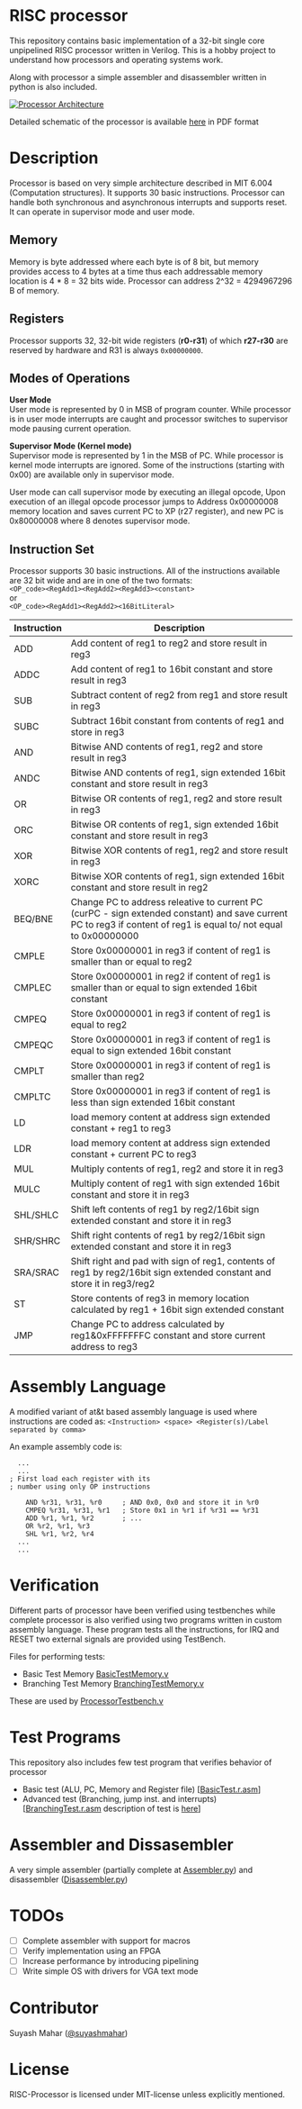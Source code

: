 RISC processor
==============

This repository contains basic implementation of a 32-bit single core unpipelined RISC processor written in Verilog. This is a hobby project to understand how processors and operating systems work.  

Along with processor a simple assembler and disassembler written in python is also included. 

<p>
<a href="documentation/processorDiagram.png">
  <img src="documentation/processorDiagram.png" alt="Processor Architecture">
</a>   

Detailed schematic of the processor is available [here](documentation/schematic.pdf) in PDF format

Description
===========
Processor is based on very simple architecture described in MIT 6.004 (Computation structures). It supports 30 basic instructions. Processor can handle both synchronous and asynchronous interrupts and supports reset. It can operate in supervisor mode and user mode.

Memory  
------  
Memory is byte addressed where each byte is of 8 bit, but memory provides access to 4 bytes at a time thus each addressable memory location is 4 * 8 = 32 bits wide. Processor can address 2^32 = 4294967296 B of memory.  

Registers  
---------  
Processor supports 32, 32-bit wide registers (__r0-r31__) of which __r27-r30__ are reserved by hardware and R31 is always `0x00000000`. 

Modes of Operations
-------------------
__User Mode__  
User mode is represented by 0 in MSB of program counter. While processor is in user mode interrupts are caught and processor switches to supervisor mode pausing current operation.

__Supervisor Mode (Kernel mode)__  
Supervisor mode is represented by 1 in the MSB of PC. While processor is kernel mode interrupts are ignored. Some of the instructions (starting with 0x00) are available only in supervisor mode. 

User mode can call supervisor mode by executing an illegal opcode, Upon execution of an illegal opcode processor jumps to Address 0x00000008 memory location and saves current PC to XP (r27 register), and new PC is 0x80000008 where 8 denotes supervisor mode.

Instruction Set
---------------
Processor supports 30 basic instructions. All of the instructions available are 32 bit wide and are in one of the two formats:  
```<OP_code><RegAdd1><RegAdd2><RegAdd3><constant>```  
or  
```<OP_code><RegAdd1><RegAdd2><16BitLiteral>```

| Instruction | Description                                                                                                                                                       |
|-------------|-------------------------------------------------------------------------------------------------------------------------------------------------------------------|
| ADD         | Add content of reg1 to reg2 and store result in reg3                                                                                                              |
| ADDC        | Add content of reg1 to 16bit constant and store result in reg3                                                                                                    |
| SUB         | Subtract content of reg2 from reg1 and store result in reg3                                                                                                       |
| SUBC        | Subtract 16bit constant from contents of reg1 and store in reg3                                                                                                   |
| AND         | Bitwise AND contents of reg1, reg2 and store result in reg3                                                                                                       |
| ANDC        | Bitwise AND contents of reg1, sign extended 16bit constant and store result in reg3                                                                               |
| OR          | Bitwise OR contents of reg1, reg2 and store result in reg3                                                                                                        |
| ORC         | Bitwise OR contents of reg1, sign extended 16bit constant and store result in reg3                                                                                |
| XOR         | Bitwise XOR contents of reg1, reg2 and store result in reg3                                                                                                       |
| XORC        | Bitwise XOR contents of reg1, sign extended 16bit constant and store result in reg2                                                                               |
| BEQ/BNE     | Change PC to address releative to current PC (curPC - sign extended constant) and save current PC to reg3 if content of reg1 is equal to/ not equal to 0x00000000 |
| CMPLE       | Store 0x00000001 in reg3 if content of reg1 is smaller than or equal to reg2                                                                                      |
| CMPLEC      | Store 0x00000001 in reg2 if content of reg1 is smaller than or equal to sign extended 16bit constant                                                              |
| CMPEQ       | Store 0x00000001 in reg3 if content of reg1 is equal to reg2                                                                                                      |
| CMPEQC      | Store 0x00000001 in reg3 if content of reg1 is equal to sign extended 16bit constant                                                                              |
| CMPLT       | Store 0x00000001 in reg3 if content of reg1 is smaller than reg2                                                                                                  |
| CMPLTC      | Store 0x00000001 in reg3 if content of reg1 is less than sign extended 16bit constant                                                                             |
| LD          | load memory content at address sign extended constant + reg1 to reg3                                                                                              |
| LDR         | load memory content at address sign extended constant + current PC to reg3                                                                                        |
| MUL         | Multiply contents of reg1, reg2 and store it in reg3                                                                                                              |
| MULC        | Multiply content of reg1 with sign extended 16bit constant and store it in reg3                                                                                   |
| SHL/SHLC    | Shift left contents of reg1 by reg2/16bit sign extended constant and store it in reg3                                                                             |
| SHR/SHRC    | Shift right contents of reg1 by reg2/16bit sign extended constant and store it in reg3                                                                            |
| SRA/SRAC    | Shift right and pad with sign of reg1, contents of reg1 by reg2/16bit sign extended constant and store it in reg3/reg2                                            |
| ST          | Store contents of reg3 in memory location calculated by reg1 + 16bit sign extended constant                                                                       |
| JMP         | Change PC to address calculated by reg1&0xFFFFFFFC constant and store current address to reg3                                                                     |


Assembly Language
=================
A modified variant of at&t based assembly language is used where instructions are coded as:
`<Instruction> <space> <Register(s)/Label separated by comma>`

An example assembly code is:
```assembly
  ...
  ...
; First load each register with its
; number using only OP instructions

	AND %r31, %r31, %r0     ; AND 0x0, 0x0 and store it in %r0
	CMPEQ %r31, %r31, %r1   ; Store 0x1 in %r1 if %r31 == %r31
	ADD %r1, %r1, %r2       ; ...
	OR %r2, %r1, %r3
	SHL %r1, %r2, %r4
  ...
  ...
```

Verification
============
Different parts of processor have been verified using testbenches while complete processor is also verified using two programs written in custom assembly language. These program tests all the instructions, for IRQ and RESET two external signals are provided using TestBench.

Files for performing tests:
* Basic Test Memory [BasicTestMemory.v](sources/modules/BasicTestMemory.v)
* Branching Test Memory [BranchingTestMemory.v](sources/modules/BranchingTestMemory.v)

These are used by [ProcessorTestbench.v](sources/testbench/ProcessorTestbench.v)

Test Programs
=============
This repository also includes few test program that verifies behavior of processor  
* Basic test (ALU, PC, Memory and Register file) [[BasicTest.r.asm](tests/BasicTest.r.asm)]
* Advanced test (Branching, jump inst. and interrupts) [[BranchingTest.r.asm](tests/BasicTest.r.asm) description of test is [here](tests/BasicTest.r.asm)]

Assembler and Dissasembler
==========================
A very simple assembler (partially complete at [Assembler.py](resources/assembler.py)) and disassembler ([Disassembler.py](resources/disassembler.py))

TODOs
=====
- [ ] Complete assembler with support for macros
- [ ] Verify implementation using an FPGA  
- [ ] Increase performance by introducing pipelining  
- [ ] Write simple OS with drivers for VGA text mode

Contributor
===========
Suyash Mahar ([@suyashmahar](https://github.com/suyashmahar))

License
=======
RISC-Processor is licensed under MIT-license unless explicitly mentioned.
